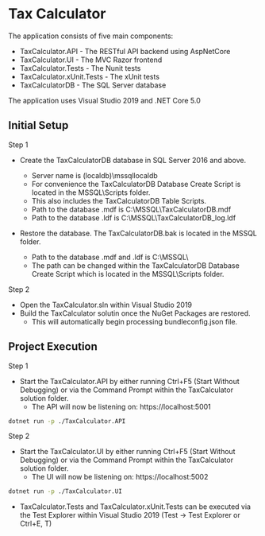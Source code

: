 # Tax Calculator

The application consists of five main components:

- TaxCalculator.API - The RESTful API backend using AspNetCore
- TaxCalculator.UI - The MVC Razor frontend
- TaxCalculator.Tests - The Nunit tests
- TaxCalculator.xUnit.Tests - The xUnit tests
- TaxCalculatorDB - The SQL Server database

The application uses Visual Studio 2019 and .NET Core 5.0

## Initial Setup

Step 1
- Create the TaxCalculatorDB database in SQL Server 2016 and above.
  - Server name is (localdb)\mssqllocaldb
  - For convenience the TaxCalculatorDB Database Create Script is located in the MSSQL\Scripts folder.
  - This also includes the TaxCalculatorDB Table Scripts.
  - Path to the database .mdf is C:\MSSQL\TaxCalculatorDB.mdf
  - Path to the database .ldf is C:\MSSQL\TaxCalculatorDB_log.ldf

- Restore the database. The TaxCalculatorDB.bak is located in the MSSQL folder.
  - Path to the database .mdf and .ldf is C:\MSSQL\
  - The path can be changed within the TaxCalculatorDB Database Create Script which is located in the MSSQL\Scripts folder.

Step 2
- Open the TaxCalculator.sln within Visual Studio 2019
- Build the TaxCalculator solutin once the NuGet Packages are restored.
  - This will automatically begin processing bundleconfig.json file.

## Project Execution

Step 1
- Start the TaxCalculator.API by either running Ctrl+F5 (Start Without Debugging) or via the Command Prompt within the TaxCalculator solution folder.
  - The API will now be listening on: https://localhost:5001

```bash
dotnet run -p ./TaxCalculator.API
```
Step 2
- Start the TaxCalculator.UI by either running Ctrl+F5 (Start Without Debugging) or via the Command Prompt within the TaxCalculator solution folder.
  - The UI will now be listening on: https://localhost:5002
  
```bash
dotnet run -p ./TaxCalculator.UI
```

- TaxCalculator.Tests and TaxCalculator.xUnit.Tests can be executed via the Test Explorer within Visual Studio 2019 (Test -> Test Explorer or Ctrl+E, T)

